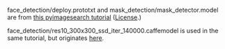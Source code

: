 face_detection/deploy.prototxt and mask_detection/mask_detector.model are from [this pyimagesearch tutorial](https://www.pyimagesearch.com/2020/05/04/covid-19-face-mask-detector-with-opencv-keras-tensorflow-and-deep-learning/) ([License](https://www.pyimagesearch.com/faqs/single-faq/what-is-the-code-license-associated-with-your-examples).)

face_detection/res10_300x300_ssd_iter_140000.caffemodel is used in the same tutorial, but originates [here](https://github.com/opencv/opencv_3rdparty/blob/dnn_samples_face_detector_20170830/res10_300x300_ssd_iter_140000.caffemodel).